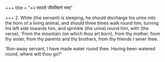 +++
title = "०२ स्वपतो जीवविषाणे स्वम्"

+++
2. While (the servant) is sleeping, he should discharge his urine into the horn of a living animal, and should three times walk round him, turning his left side towards him, and sprinkle (the urine) round him, with (the verse), 'From the mountain (on which thou art born), from thy mother, from thy sister, from thy parents and thy brothers, from thy friends I sever thee.

'Run-away servant, I have made water round thee. Having been watered round, where wilt thou go?'
